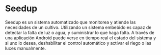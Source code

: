 # Seedup
Seedup es un sistema automatizado que monitorea y atiende las necesidades de un cultivo. Utilizando un sistema embebido es capaz de detectar la falta de luz o agua, y suministrar lo que haga falta. A través de una aplicación Android puede verse en tiempo real el estado del sistema y si uno lo desea, deshabilitar el control automático y activar el riego o las luces manualmente.
